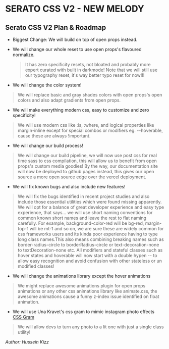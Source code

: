 # SERATO CSS V2 - NEW MELODY

## Serato CSS V2 Plan & Roadmap

* Biggest Change: We will build on top of open props instead.

* We will change our whole reset to use open props's flavoured normalize.
  > It has zero specificity resets, not bloated and probably more expert curated with built in darkmode!
  > Note that we will still use our typography reset, it's way better typo reset for now!!!

* We will change the color system!

 > We will replace basic and gray shades colors with open props's open colors and also adapt gradients from open props.

* We will make everything modern css, easy to customize and zero specificity!

 > We will use modern css like :is, :where, and logical properties like margin-inline except for special combos or modifiers eg. --hoverable, cause these are always !important.

* We will change our build process!

 > We will change our build pipeline, we will now use post css for real time sass to css compilation, this will allow us to benefit from open props's custom media goodies!
 > By the way, our documentation site will now be deployed to github pages instead, this gives our open source a more open source edge over the vercel deployment.

* We will fix known bugs and also include new features!

 > We will fix the bugs identified in recent project studies and also include those essential utilities which were found missing apparently.
 > We will opt for a balance of great developer experience and easy type experience, that says... we will use short naming conventions for common known short names and leave the rest to flat naming carefully.
 > For example, background-color-red will be bg-red, margin-top-1 will be mt-1 and so on, we are sure these are widely common for css frameworks users and its kinda poor experience having to type long class names.This also means combining breaking names such as border-radius-circle to borderRadius-circle or text-decoration-none to textDecoration-none etc.
 > All modifiers and stateful classes such as hover states and hoverable will now start with a double hypen -- to allow easy recognition and avoid confusion with other stateless or un modified classes!

* We will change the animations library except the hover animations

 > We might replace awesome animations plugin for open props animations or any other css animations library like animate.css, the awesome animations cause a funny z-index issue identified on float animation.

* We will use Una Kravet's css gram to mimic instagram photo effects [CSS Gram](https://una.im/CSSgram/)

 > We will allow devs to turn any photo to a lit one with just a single class utility!

*Author: Hussein Kizz*
